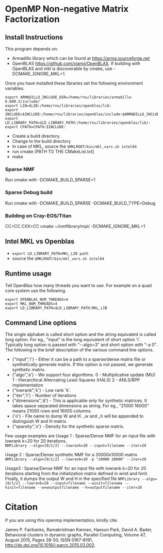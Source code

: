 # OpenMP Non-negative Matrix Factorization 

## Install Instructions


This program depends on:

- Armadillo library which can be found at https://arma.sourceforge.net
- OpenBLAS https://github.com/xianyi/OpenBLAS. If building with OpenBLAS
and mkl is discoverable by cmake, use -DCMAKE_IGNORE_MKL=1. 

Once you have installed these libraries set the following environment variables.

````
export ARMADILLO_INCLUDE_DIR=/home/rnu/libraries/armadillo-6.600.5/include/
export LIB=$LIB:/home/rnu/libraries/openblas/lib:
export INCLUDE=$INCLUDE:/home/rnu/libraries/openblas/include:$ARMADILLO_INCLUDE_DIR:
export LD_LIBRARY_PATH=$LD_LIBRARY_PATH:/home/rnu/libraries/openblas/lib/:
export CPATH=CPATH:$INCLUDE:
````

* Create a build directory. 
* Change to the build directory 
* In case of MKL, source the ````$MKLROOT/bin/mkl_vars.sh intel64````
* run cmake [PATH TO THE CMakeList.txt]
* make

### Sparse NMF

Run cmake with -DCMAKE_BUILD_SPARSE=1

### Sparse Debug build

Run cmake with -DCMAKE_BUILD_SPARSE -DCMAKE_BUILD_TYPE=Debug

### Building on Cray-EOS/Titan

CC=CC CXX=CC cmake ~/nmflibrary/mpi/ -DCMAKE_IGNORE_MKL=1

## Intel MKL vs Openblas

- ````export LD_LIBRARY_PATH=MKL_LIB path````
- source the ````$MKLROOT/bin/mkl_vars.sh intel64````

## Runtime usage

Tell OpenBlas how many threads you want to use. For example on a quad core system use the following.

````
export OPENBLAS_NUM_THREADS=4
export MKL_NUM_THREADS=4
export LD_LIBRARY_PATH=$LD_LIBRARY_PATH:MKL_LIB
````

## Command Line options

The single alphabet is called short option and the string equivalent is called
long option. For eg., "input" is the long equivalent of short option 'i'. 
Typically long option is passed with "--algo=3" and short option with "-a 0".
The following is the brief description of  the various command line options. 

* {"input",'i'} - Either it can be a path to a sparse/dense 
matrix file or synthetically generate matrix. If this 
option is not passed, we generate synthetic matrix.
* {"algo",'a'} - We support four algorithms. 
  0 - Multiplicative update (MU)
  1 - Hierarchical Alternating Least Squares (HALS)
  2 - ANLS/BPP implementation  
* {"lowrank",'k'} - Low rank 'k'. 
* {"iter",'t'} - Number of iterations
* {"dimensions",'d'} - This is applicable only for synthetic matrices. It takes
 space separated dimensions as string. For eg., "21000 16000" means 21000 rows 
 and 16000 columns.
* {'o'} - File name to dump W and H. _w and _h will be appended to distinguish
 W and H matrix.  
* {"sparsity",'s'} - Density for the synthetic sparse matrix. 

Few usage examples are
Usage 1 : Sparse/Dense NMF for an input file with lowrank k=20 for 20 iterations.  
````NMFLibrary --algo=[0/1/2] --lowrank=20 --input=filename --iter=20 ````

Usage 2 : Sparse/Dense synthetic NMF for a 20000x10000 matrix
````NMFLibrary --algo=[0/1/2] --lowrank=20 -p "20000 10000" --iter=20 ````

Usage3 : Sparse/Dense NMF for an input file with lowrank k=20 for 20 iterations starting
from the initialization matrix defined in winit and hinit. Finally, it dumps the output
W and H in the specified file
````NMFLibrary --algo=[0/1/2] --lowrank=20 --input=filename --winit=filename --hinit=filename --w=woutputfilename --h=outputfilename --iter=20````


Citation
========

If you are using this openmp implementation, kindly cite.

James P. Fairbanks, Ramakrishnan Kannan, Haesun Park, David A. Bader, Behavioral clusters in dynamic graphs, Parallel Computing, Volume 47, August 2015, Pages 38-50, ISSN 0167-8191, http://dx.doi.org/10.1016/j.parco.2015.03.002.
